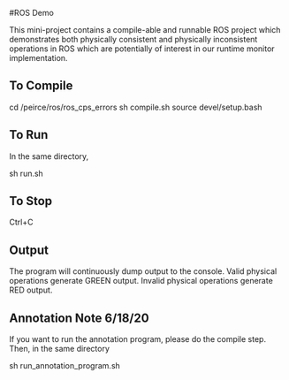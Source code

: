 #ROS Demo

This mini-project contains a compile-able and runnable ROS project which demonstrates both physically consistent and physically inconsistent operations in ROS which are potentially of interest in our runtime monitor implementation.

## To Compile


cd /peirce/ros/ros_cps_errors
sh compile.sh 
source devel/setup.bash

## To Run

In the same directory,

sh run.sh

## To Stop

Ctrl+C

## Output

The program will continuously dump output to the console. Valid physical operations generate GREEN output. Invalid physical operations generate RED output.


## Annotation Note 6/18/20

If you want to run the annotation program, please do the compile step. Then, in the same directory

sh run_annotation_program.sh
